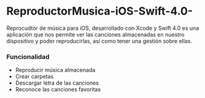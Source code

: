 # ReproductorMusica-iOS-Swift-4.0-
Reprocudtor de música para iOS, desarrollado con Xcode y Swift 4.0 es una aplicación que nos permite ver las canciones almacenadas en nuestro dispositivo y poder reproducirlas, así como tener una gestión sobre ellas.

### Funcionalidad
* Reproducir música almacenada
* Crear carpetas
* Descargar letra de las canciones
* Reconoce las canciones favoritas
